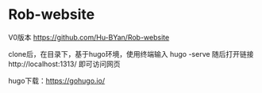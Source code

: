 # Rob-website
V0版本
https://github.com/Hu-BYan/Rob-website


clone后，在目录下，基于hugo环境，使用终端输入 hugo -serve
随后打开链接http://localhost:1313/ 即可访问网页

hugo下载：https://gohugo.io/
